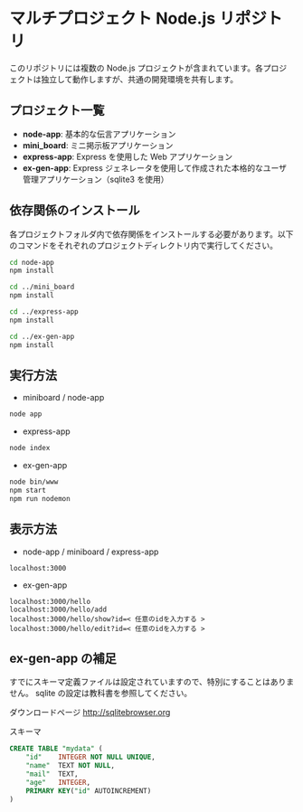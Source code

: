 # マルチプロジェクト Node.js リポジトリ

このリポジトリには複数の Node.js プロジェクトが含まれています。各プロジェクトは独立して動作しますが、共通の開発環境を共有します。

## プロジェクト一覧

- **node-app**: 基本的な伝言アプリケーション
- **mini_board**: ミニ掲示板アプリケーション
- **express-app**: Express を使用した Web アプリケーション
- **ex-gen-app**: Express ジェネレータを使用して作成された本格的なユーザ管理アプリケーション（sqlite3 を使用）

## 依存関係のインストール

各プロジェクトフォルダ内で依存関係をインストールする必要があります。以下のコマンドをそれぞれのプロジェクトディレクトリ内で実行してください。

```bash
cd node-app
npm install

cd ../mini_board
npm install

cd ../express-app
npm install

cd ../ex-gen-app
npm install
```

## 実行方法

- miniboard / node-app
```bash
node app
```

- express-app
```bash
node index
```

- ex-gen-app
```bash
node bin/www
npm start
npm run nodemon
```

## 表示方法

- node-app / miniboard / express-app
```uri
localhost:3000
```

- ex-gen-app
```uri
localhost:3000/hello
localhost:3000/hello/add
localhost:3000/hello/show?id=< 任意のidを入力する >
localhost:3000/hello/edit?id=< 任意のidを入力する >
```

## ex-gen-app の補足
すでにスキーマ定義ファイルは設定されていますので、特別にすることはありません。
sqlite の設定は教科書を参照してください。

ダウンロードページ
http://sqlitebrowser.org

スキーマ

```sql
CREATE TABLE "mydata" (
	"id"	INTEGER NOT NULL UNIQUE,
	"name"	TEXT NOT NULL,
	"mail"	TEXT,
	"age"	INTEGER,
	PRIMARY KEY("id" AUTOINCREMENT)
)
```
